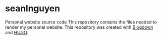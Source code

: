 # seanlnguyen
Personal website source code
This repository contains the files needed to render my personal 
 website. This repository was created with 
[Blogdown](https://bookdown.org/yihui/blogdown/) and [HUGO](https://gohugo.io/).
